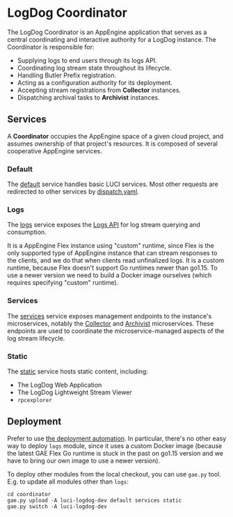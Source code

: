 LogDog Coordinator
==================

The LogDog Coordinator is an AppEngine application that serves as a central
coordinating and interactive authority for a LogDog instance. The Coordinator
is responsible for:

* Supplying logs to end users through its logs API.
* Coordinating log stream state throughout its lifecycle.
* Handling Butler Prefix registration.
* Acting as a configuration authority for its deployment.
* Accepting stream registrations from **Collector** instances.
* Dispatching archival tasks to **Archivist** instances.

## Services

A **Coordinator** occupies the AppEngine space of a given cloud project, and
assumes ownership of that project's resources. It is composed of several
cooperative AppEngine services.

### Default

The [default](default/) service handles basic LUCI services. Most other requests are
redirected to other services by [dispatch.yaml](default/dispatch.yaml).

### Logs

The [logs](logs/) service exposes the
[Logs API](../../../api/endpoints/coordinator/logs/v1/) for log stream querying
and consumption.

It is a AppEngine Flex instance using "custom" runtime, since Flex is the only
supported type of AppEngine instance that can stream responses to the clients,
and we do that when clients read unfinalized logs. It is a custom runtime,
because Flex doesn't support Go runtimes newer than go1.15. To use a newer
version we need to build a Docker image ourselves (which requires specifying
"custom" runtime).

### Services

The [services](services/) service exposes management endpoints to the instance's
microservices, notably the [Collector](../../../server/cmd/logdog_collector) and
[Archivist](../../../server/cmd/logdog_archivist) microservices. These endpoints
are used to coordinate the microservice-managed aspects of the log stream
lifecycle.

### Static

The [static](static/) service hosts static content, including:
* The LogDog Web Application
* The LogDog Lightweight Stream Viewer
* `rpcexplorer`

## Deployment

Prefer to use [the deployment automation]. In particular, there's no other easy
way to deploy `logs` module, since it uses a custom Docker image (because the
latest GAE Flex Go runtime is stuck in the past on go1.15 version and we have to
bring our own image to use a newer version).

To deploy other modules from the local checkout, you can use `gae.py` tool.
E.g. to update all modules other than `logs`:

```shell
cd coordinator
gae.py upload -A luci-logdog-dev default services static
gae.py switch -A luci-logdog-dev
```

[the deployment automation]: https://chrome-internal.googlesource.com/infradata/gae
